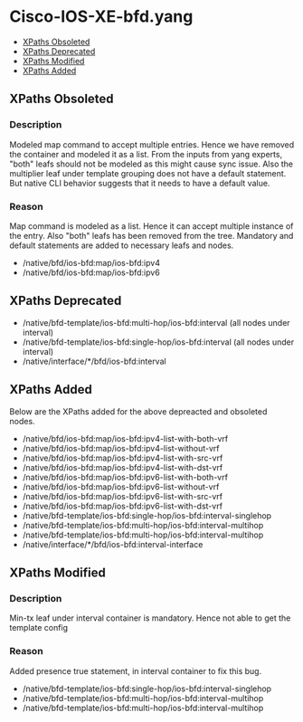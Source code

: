 # Cisco-IOS-XE-bfd.yang

- [XPaths Obsoleted](#xpaths-obsoleted)
- [XPaths Deprecated](#xpaths-deprecated)
- [XPaths Modified](#xpaths-modified)
- [XPaths Added](#xpaths-added)

## XPaths Obsoleted

### Description
Modeled map command to accept multiple entries. Hence we have removed the container and modeled it as a list. From the inputs from yang experts, "both" leafs should not be modeled as this might cause sync issue.
Also the multiplier leaf under template grouping does not have a default statement. But native CLI behavior suggests that it needs to have a default value.

### Reason
Map command is modeled as a list. Hence it can accept multiple instance of the entry.
Also "both" leafs has been removed from the tree. Mandatory and default statements are added to necessary leafs and nodes.

- /native/bfd/ios-bfd:map/ios-bfd:ipv4
- /native/bfd/ios-bfd:map/ios-bfd:ipv6

## XPaths Deprecated

- /native/bfd-template/ios-bfd:multi-hop/ios-bfd:interval (all nodes under interval)
- /native/bfd-template/ios-bfd:single-hop/ios-bfd:interval (all nodes under interval)
- /native/interface/*/bfd/ios-bfd:interval

## XPaths Added
Below are the XPaths added for the above depreacted and obsoleted nodes. 

- /native/bfd/ios-bfd:map/ios-bfd:ipv4-list-with-both-vrf
- /native/bfd/ios-bfd:map/ios-bfd:ipv4-list-without-vrf
- /native/bfd/ios-bfd:map/ios-bfd:ipv4-list-with-src-vrf
- /native/bfd/ios-bfd:map/ios-bfd:ipv4-list-with-dst-vrf
- /native/bfd/ios-bfd:map/ios-bfd:ipv6-list-with-both-vrf
- /native/bfd/ios-bfd:map/ios-bfd:ipv6-list-without-vrf
- /native/bfd/ios-bfd:map/ios-bfd:ipv6-list-with-src-vrf
- /native/bfd/ios-bfd:map/ios-bfd:ipv6-list-with-dst-vrf
- /native/bfd-template/ios-bfd:single-hop/ios-bfd:interval-singlehop
- /native/bfd-template/ios-bfd:multi-hop/ios-bfd:interval-multihop
- /native/bfd-template/ios-bfd:multi-hop/ios-bfd:interval-multihop
- /native/interface/*/bfd/ios-bfd:interval-interface

## XPaths Modified

### Description
Min-tx leaf under interval container is mandatory. Hence not able to get the template config

### Reason
Added presence true statement, in interval container to fix this bug.

- /native/bfd-template/ios-bfd:single-hop/ios-bfd:interval-singlehop
- /native/bfd-template/ios-bfd:multi-hop/ios-bfd:interval-multihop
- /native/bfd-template/ios-bfd:multi-hop/ios-bfd:interval-multihop
